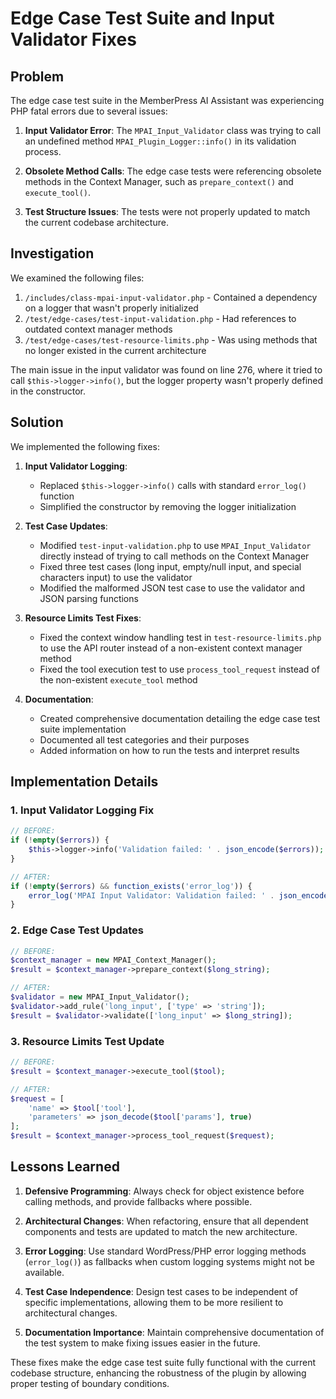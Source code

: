 # Edge Case Test Suite and Input Validator Fixes

## Problem

The edge case test suite in the MemberPress AI Assistant was experiencing PHP fatal errors due to several issues:

1. **Input Validator Error**: The `MPAI_Input_Validator` class was trying to call an undefined method `MPAI_Plugin_Logger::info()` in its validation process.

2. **Obsolete Method Calls**: The edge case tests were referencing obsolete methods in the Context Manager, such as `prepare_context()` and `execute_tool()`.

3. **Test Structure Issues**: The tests were not properly updated to match the current codebase architecture.

## Investigation

We examined the following files:

1. `/includes/class-mpai-input-validator.php` - Contained a dependency on a logger that wasn't properly initialized
2. `/test/edge-cases/test-input-validation.php` - Had references to outdated context manager methods
3. `/test/edge-cases/test-resource-limits.php` - Was using methods that no longer existed in the current architecture

The main issue in the input validator was found on line 276, where it tried to call `$this->logger->info()`, but the logger property wasn't properly defined in the constructor.

## Solution

We implemented the following fixes:

1. **Input Validator Logging**:
   - Replaced `$this->logger->info()` calls with standard `error_log()` function
   - Simplified the constructor by removing the logger initialization

2. **Test Case Updates**:
   - Modified `test-input-validation.php` to use `MPAI_Input_Validator` directly instead of trying to call methods on the Context Manager
   - Fixed three test cases (long input, empty/null input, and special characters input) to use the validator
   - Modified the malformed JSON test case to use the validator and JSON parsing functions

3. **Resource Limits Test Fixes**:
   - Fixed the context window handling test in `test-resource-limits.php` to use the API router instead of a non-existent context manager method
   - Fixed the tool execution test to use `process_tool_request` instead of the non-existent `execute_tool` method

4. **Documentation**:
   - Created comprehensive documentation detailing the edge case test suite implementation
   - Documented all test categories and their purposes
   - Added information on how to run the tests and interpret results

## Implementation Details

### 1. Input Validator Logging Fix

```php
// BEFORE:
if (!empty($errors)) {
    $this->logger->info('Validation failed: ' . json_encode($errors));
}

// AFTER:
if (!empty($errors) && function_exists('error_log')) {
    error_log('MPAI Input Validator: Validation failed: ' . json_encode($errors));
}
```

### 2. Edge Case Test Updates

```php
// BEFORE:
$context_manager = new MPAI_Context_Manager();
$result = $context_manager->prepare_context($long_string);

// AFTER:
$validator = new MPAI_Input_Validator();
$validator->add_rule('long_input', ['type' => 'string']);
$result = $validator->validate(['long_input' => $long_string]);
```

### 3. Resource Limits Test Update

```php
// BEFORE:
$result = $context_manager->execute_tool($tool);

// AFTER:
$request = [
    'name' => $tool['tool'],
    'parameters' => json_decode($tool['params'], true)
];
$result = $context_manager->process_tool_request($request);
```

## Lessons Learned

1. **Defensive Programming**: Always check for object existence before calling methods, and provide fallbacks where possible.

2. **Architectural Changes**: When refactoring, ensure that all dependent components and tests are updated to match the new architecture.

3. **Error Logging**: Use standard WordPress/PHP error logging methods (`error_log()`) as fallbacks when custom logging systems might not be available.

4. **Test Case Independence**: Design test cases to be independent of specific implementations, allowing them to be more resilient to architectural changes.

5. **Documentation Importance**: Maintain comprehensive documentation of the test system to make fixing issues easier in the future.

These fixes make the edge case test suite fully functional with the current codebase structure, enhancing the robustness of the plugin by allowing proper testing of boundary conditions.